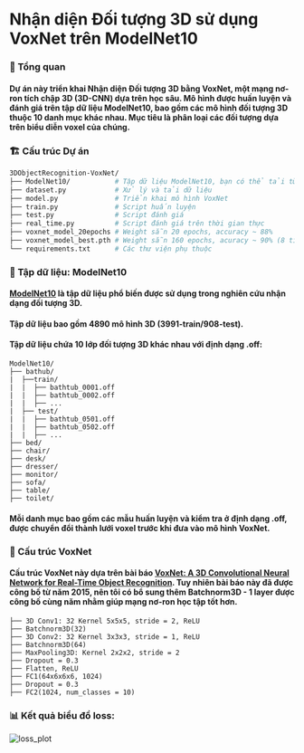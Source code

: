 # Nhận diện Đối tượng 3D sử dụng VoxNet trên ModelNet10

### 📌 Tổng quan

#### Dự án này triển khai Nhận diện Đối tượng 3D bằng VoxNet, một mạng nơ-ron tích chập 3D (3D-CNN) dựa trên học sâu. Mô hình được huấn luyện và đánh giá trên tập dữ liệu ModelNet10, bao gồm các mô hình đối tượng 3D thuộc 10 danh mục khác nhau. Mục tiêu là phân loại các đối tượng dựa trên biểu diễn voxel của chúng.

### 🏗 Cấu trúc Dự án
```bash
3DObjectRecognition-VoxNet/
├── ModelNet10/           # Tập dữ liệu ModelNet10, bạn có thể tải từ kaggle miễn phí 
├── dataset.py            # Xử lý và tải dữ liệu
├── model.py              # Triển khai mô hình VoxNet
├── train.py              # Script huấn luyện
├── test.py               # Script đánh giá
├── real_time.py          # Script đánh giá trên thời gian thực
├── voxnet_model_20epochs # Weight sẵn 20 epochs, accuracy ~ 88%
├── voxnet_model_best.pth # Weight sẵn 160 epochs, acuracy ~ 90% (8 tiếng training).
└── requirements.txt      # Các thư viện phụ thuộc
```
### 📂 Tập dữ liệu: ModelNet10

#### [ModelNet10](https://www.kaggle.com/datasets/balraj98/modelnet10-princeton-3d-object-dataset) là tập dữ liệu phổ biến được sử dụng trong nghiên cứu nhận dạng đối tượng 3D.
#### Tập dữ liệu bao gồm 4890 mô hình 3D (3991-train/908-test).
#### Tập dữ liệu chứa 10 lớp đối tượng 3D khác nhau với định dạng .off:
```
ModelNet10/
├── bathub/
|  ├──train/
|  |  ├── bathtub_0001.off
|  |  ├── bathtub_0002.off
|  |  ├── ...
|  ├── test/
|  |  ├── bathtub_0501.off
|  |  ├── bathtub_0502.off
|  |  ├── ...
├── bed/
├── chair/
├── desk/
├── dresser/
├── monitor/
├── sofa/
├── table/
├── toilet/
```
#### Mỗi danh mục bao gồm các mẫu huấn luyện và kiểm tra ở định dạng .off, được chuyển đổi thành lưới voxel trước khi đưa vào mô hình VoxNet.
### 🧠 Cấu trúc VoxNet
#### Cấu trúc VoxNet này dựa trên bài báo [VoxNet: A 3D Convolutional Neural Network for Real-Time Object Recognition](https://www.ri.cmu.edu/pub_files/2015/9/voxnet_maturana_scherer_iros15.pdf). Tuy nhiên bài báo này đã được công bố từ năm 2015, nên tôi có bổ sung thêm Batchnorm3D - 1 layer được công bố cùng năm nhằm giúp mạng nơ-ron học tập tốt hơn.
```
├── 3D Conv1: 32 Kernel 5x5x5, stride = 2, ReLU
├── Batchnorm3D(32)
├── 3D Conv2: 32 Kernel 3x3x3, stride = 1, ReLU
├── Batchnorm3D(64)
├── MaxPooling3D: Kernel 2x2x2, stride = 2
├── Dropout = 0.3
├── Flatten, ReLU
├── FC1(64x6x6x6, 1024)
├── Dropout = 0.3
├── FC2(1024, num_classes = 10)
```
### 📊 Kết quả biểu đồ loss:
![loss_plot](https://github.com/user-attachments/assets/dca3dbe9-45f7-44cd-b2c6-c2ae49d4f928)
